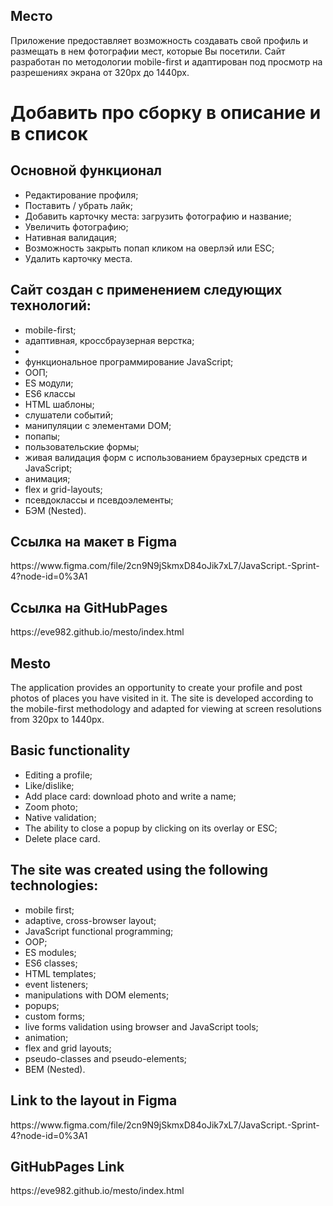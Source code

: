 <h2>Место</h2>

Приложение предоставляет возможность создавать свой профиль и размещать в нем фотографии мест, которые Вы посетили. Сайт разработан по методологии mobile-first и адаптирован под просмотр на разрешениях экрана от 320px до 1440px. 
# Добавить про сборку в описание и в список

<h2>Основной функционал</h2>
<ul>
    <li>Редактирование профиля;</li>
    <li>Поставить / убрать лайк;</li>
    <li>Добавить карточку места: загрузить фотографию и название;</li>
    <li>Увеличить фотографию;</li>
    <li>Нативная валидация;</li>
    <li>Возможность закрыть попап кликом на оверлэй или ESC;</li>
    <li>Удалить карточку места.</li>
</ul>

<h2>Сайт создан с применением следующих технологий:</h2>
<ul>
    <li>mobile-first;</li>
    <li>адаптивная, кроссбраузерная верстка;</li>
    <li></li>
    <li>функциональное программирование JavaScript;</li>
    <li>ООП;</li>
    <li>ES модули;</li>
    <li>ES6 классы</li>
    <li>HTML шаблоны;</li>
    <li>слушатели событий;</li>
    <li>манипуляции с элементами DOM;</li>
    <li>попапы;</li>
    <li>пользовательские формы;</li>
    <li>живая валидация форм с использованием браузерных средств и JavaScript;</li>
    <li>анимация;</li>
    <li>flex и grid-layouts;</li>
    <li>псевдоклассы и псевдоэлементы;</li>
    <li>БЭМ (Nested).</li>

</ul>
  
<h2>Ссылка на макет в Figma</h2>
https://www.figma.com/file/2cn9N9jSkmxD84oJik7xL7/JavaScript.-Sprint-4?node-id=0%3A1

<h2>Ссылка на GitHubPages</h2>
https://eve982.github.io/mesto/index.html


<h2>Mesto</h2>

The application provides an opportunity to create your profile and post photos of places you have visited in it. The site is developed according to the mobile-first methodology and adapted for viewing at screen resolutions from 320px to 1440px.

<h2>Basic functionality</h2>
<ul>
    <li>Editing a profile;</li>
    <li>Like/dislike;</li>
    <li>Add place card: download photo and write a name;</li>
    <li>Zoom photo;</li>
    <li>Native validation;</li>
    <li>The ability to close a popup by clicking on its overlay or ESC;</li>
    <li>Delete place card.</li>
</ul>

<h2>The site was created using the following technologies:</h2>
<ul>
    <li>mobile first;</li>
    <li>adaptive, cross-browser layout;</li>
    <li>JavaScript functional programming;</li>
    <li>OOP;</li>
    <li>ES modules;</li>
    <li>ES6 classes;</li>
    <li>HTML templates;</li>
    <li>event listeners;</li>
    <li>manipulations with DOM elements;</li>
    <li>popups;</li>
    <li>custom forms;</li>
    <li>live forms validation using browser and JavaScript tools;</li>
    <li>animation;</li>
    <li>flex and grid layouts;</li>
    <li>pseudo-classes and pseudo-elements;</li>
    <li>BEM (Nested).</li>
</ul>

<h2>Link to the layout in Figma</h2>
https://www.figma.com/file/2cn9N9jSkmxD84oJik7xL7/JavaScript.-Sprint-4?node-id=0%3A1

<h2>GitHubPages Link</h2>
https://eve982.github.io/mesto/index.html